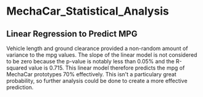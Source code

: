 # MechaCar_Statistical_Analysis

## Linear Regression to Predict MPG
Vehicle length and ground clearance provided a non-random amount of variance to the mpg values. The slope of the linear model is not considered to be zero because the p-value is notably less than 0.05% and the R-squared value is 0.715. This linear model therefore predicts the mpg of MechaCar prototypes 70% effectively. This isn't a particulary great probability, so further analysis could be done to create a more effective prediction.
